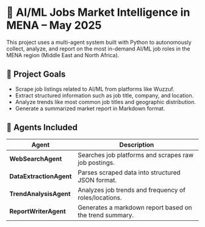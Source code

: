 # 🤖 AI/ML Jobs Market Intelligence in MENA – May 2025

This project uses a multi-agent system built with Python to autonomously collect, analyze, and report on the most in-demand AI/ML job roles in the MENA region (Middle East and North Africa).

## 🚀 Project Goals

- Scrape job listings related to AI/ML from platforms like Wuzzuf.
- Extract structured information such as job title, company, and location.
- Analyze trends like most common job titles and geographic distribution.
- Generate a summarized market report in Markdown format.

## 🧠 Agents Included

| Agent | Description |
|-------|-------------|
| **WebSearchAgent** | Searches job platforms and scrapes raw job postings. |
| **DataExtractionAgent** | Parses scraped data into structured JSON format. |
| **TrendAnalysisAgent** | Analyzes job trends and frequency of roles/locations. |
| **ReportWriterAgent** | Generates a markdown report based on the trend summary. |


